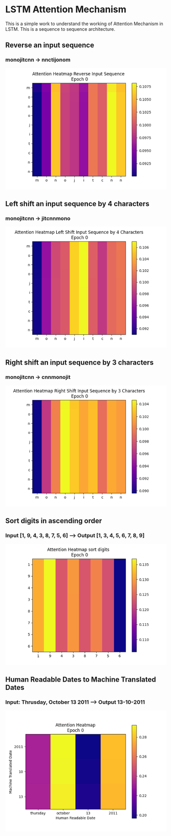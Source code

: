 # LSTM Attention Mechanism

This is a simple work to understand the working of Attention Mechanism in LSTM. This is a sequence to sequence architecture. 

## Reverse an input sequence
### monojitcnn -> nnctijonom
![Alt Text](https://github.com/MonojitSarkar/attention-lstm-char-manipulation/blob/main/gifs/reverse_animation(1).gif)

## Left shift an input sequence by 4 characters
### monojitcnn -> jitcnnmono
![Alt Text](https://github.com/MonojitSarkar/attention-lstm-char-manipulation/blob/main/gifs/left_shift_animation.gif)


## Right shift an input sequence by 3 characters
### monojitcnn -> cnnmonojit
![Alt Text](https://github.com/MonojitSarkar/attention-lstm-char-manipulation/blob/main/gifs/right_shift_animation.gif)


## Sort digits in ascending order
### Input [1, 9, 4, 3, 8, 7, 5, 6] --> Output [1, 3, 4, 5, 6, 7, 8, 9]
![Alt Text](https://github.com/MonojitSarkar/attention-lstm-char-manipulation/blob/main/gifs/sort_digits_animation.gif)

## Human Readable Dates to Machine Translated Dates
### Input: Thrusday, October 13 2011 --> Output 13-10-2011
![Alt Text](https://github.com/MonojitSarkar/attention-lstm-char-manipulation/blob/main/gifs/date_attention.gif)
